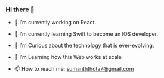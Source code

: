 ### Hi there 👋

- 🔭 I’m currently working on React.
- 🌱 I’m currently learning Swift to become an IOS developer.
- 👯 I’m Curious about the technology that is ever-evolving.
- 🤔 I’m Learning how this Web works at scale

- 📫 How to reach me: sumanththota7@gmail.com

